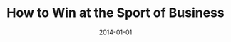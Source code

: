 ---
title: "How to Win at the Sport of Business"
bookAuthor: "Mark Cuban"
layout: book
format: "kindle"
recommended: "true"
date: "2014-01-01"
tag: book
projects: false
books: true
hidden: false
category: book
amazonLink: "http://amzn.to/2uSEjqy"
---